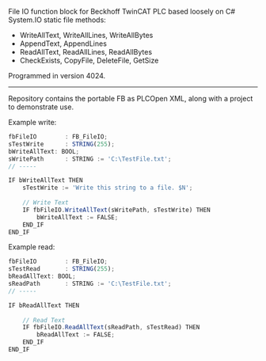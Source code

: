 File IO function block for Beckhoff TwinCAT PLC based loosely on C# System.IO static file methods:
- WriteAllText, WriteAllLines, WriteAllBytes
- AppendText, AppendLines
- ReadAllText, ReadAllLines, ReadAllBytes
- CheckExists, CopyFile, DeleteFile, GetSize

Programmed in version 4024.

---

Repository contains the portable FB as PLCOpen XML, along with a project to demonstrate use.

Example write:
```js
fbFileIO 		: FB_FileIO;
sTestWrite		: STRING(255);
bWriteAllText: BOOL;
sWritePath		: STRING := 'C:\TestFile.txt';
// -----

IF bWriteAllText THEN
	sTestWrite := 'Write this string to a file. $N';
	
	// Write Text
	IF fbFileIO.WriteAllText(sWritePath, sTestWrite) THEN
		bWriteAllText := FALSE;
	END_IF
END_IF
```

Example read:
```js
fbFileIO 		: FB_FileIO;
sTestRead		: STRING(255);
bReadAllText: BOOL;
sReadPath		: STRING := 'C:\TestFile.txt';
// -----

IF bReadAllText THEN
	
	// Read Text
	IF fbFileIO.ReadAllText(sReadPath, sTestRead) THEN
		bReadAllText := FALSE;
	END_IF
END_IF
```
